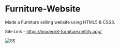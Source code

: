 # Furniture-Website
Made a Furniture selling website using HTML5 & CSS3.

Site Link - https://modern8-furniture.netlify.app/



![SS](https://user-images.githubusercontent.com/92387052/182445186-0ef236e0-d58a-42a8-aa11-032b3b8f0b5e.png)
